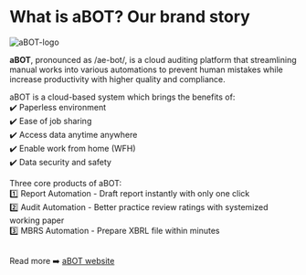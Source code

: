 # What is aBOT? Our brand story

![aBOT-logo](https://drive.google.com/uc?export=view&id=1FAxH29zcXwGCId4uRlcn4a_dbjC_74QK)

**aBOT**, pronounced as /ae-bot/, is a cloud auditing platform that streamlining manual works into various automations to prevent human mistakes while increase productivity with higher quality and compliance.

aBOT is a cloud-based system which brings the benefits of:<br/>
:heavy_check_mark: Paperless environment<br/>
:heavy_check_mark: Ease of job sharing<br/>
:heavy_check_mark: Access data anytime anywhere<br/>
:heavy_check_mark: Enable work from home (WFH)<br/>
:heavy_check_mark: Data security and safety

Three core products of aBOT:<br/>
:one: Report Automation - Draft report instantly with only one click<br/>
:two: Audit Automation - Better practice review ratings with systemized working paper<br/>
:three: MBRS Automation - Prepare XBRL file within minutes

## 

Read more :arrow_right: [aBOT website](https://www.abot.my/)
